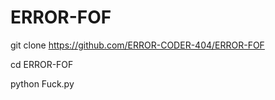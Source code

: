 # ERROR-FOF

git clone https://github.com/ERROR-CODER-404/ERROR-FOF


cd ERROR-FOF


python Fuck.py

